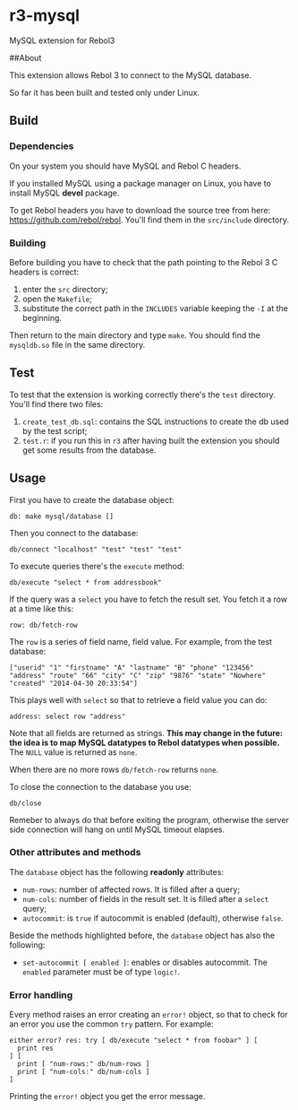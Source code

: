 r3-mysql
========

MySQL extension for Rebol3

##About

This extension allows Rebol 3 to connect to the MySQL database.

So far it has been built and tested only under Linux.


## Build

### Dependencies

On your system you should have MySQL and Rebol C headers.

If you installed MySQL using a package manager on Linux, you have to install MySQL **devel** package.

To get Rebol headers you have to download the source tree from here: https://github.com/rebol/rebol. You'll find them in the `src/include` directory.


### Building

Before building you have to check that the path pointing to the Rebol 3 C headers is correct:

1. enter the `src` directory;
2. open the `Makefile`;
3. substitute the correct path in the `INCLUDES` variable keeping the `-I` at the beginning.

Then return to the main directory and type `make`. You should find the `mysqldb.so` file in the same directory.


## Test

To test that the extension is working correctly there's the `test` directory. You'll find there two files:

1. `create_test_db.sql`: contains the SQL instructions to create the db used by the test script;
2. `test.r`: if you run this in `r3` after having built the extension you should get some results from the database.


## Usage

First you have to create the database object:

    db: make mysql/database []

Then you connect to the database:

    db/connect "localhost" "test" "test" "test"

To execute queries there's the `execute` method:

    db/execute "select * from addressbook"

If the query was a `select` you have to fetch the result set. You fetch it a row at a time like this:

    row: db/fetch-row

The `row` is a series of field name, field value. For example, from the test database:

    ["userid" "1" "firstname" "A" "lastname" "B" "phone" "123456" "address" "route" "66" "city" "C" "zip" "9876" "state" "Nowhere" "created" "2014-04-30 20:33:54"]

This plays well with `select` so that to retrieve a field value you can do:

    address: select row "address"

Note that all fields are returned as strings. **This may change in the future: the idea is to map MySQL datatypes to Rebol datatypes when possible.** The `NULL` value is returned as `none`.

When there are no more rows `db/fetch-row` returns `none`.

To close the connection to the database you use:

    db/close

Remeber to always do that before exiting the program, otherwise the server side connection will hang on until MySQL timeout elapses.


### Other attributes and methods

The `database` object has the following **readonly** attributes:

- `num-rows`: number of affected rows. It is filled after a query;
- `num-cols`: number of fields in the result set. It is filled after a `select` query;
- `autocommit`: is `true` if autocommit is enabled (default), otherwise `false`.

Beside the methods highlighted before, the `database` object has also the following:

- `set-autocommit [ enabled ]`: enables or disables autocommit. The `enabled` parameter must be of type `logic!`.


### Error handling

Every method raises an error creating an `error!` object, so that to check for an error you use the common `try` pattern. For example:

    either error? res: try [ db/execute "select * from foobar" ] [
      print res
    ] [
      print [ "num-rows:" db/num-rows ]
      print [ "num-cols:" db/num-cols ]
    ]

Printing the `error!` object you get the error message.


